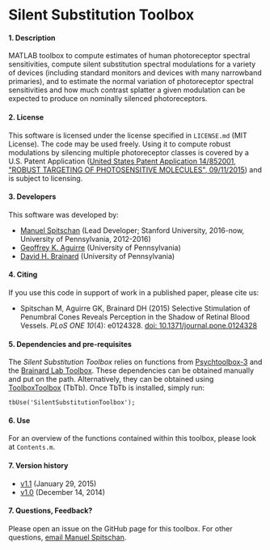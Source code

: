 # Silent Substitution Toolbox

#### 1. Description
MATLAB toolbox to compute estimates of human photoreceptor spectral sensitivities, compute silent substitution spectral modulations for a variety of devices (including standard monitors and devices with many narrowband primaries), and to estimate the normal variation of photoreceptor spectral sensitivities and how much contrast splatter a given modulation can be expected to produce on nominally silenced photoreceptors.

#### 2. License
This software is licensed under the license specified in `LICENSE.md` (MIT License). The code may be used freely. Using it to compute robust modulations by silencing multiple photoreceptor classes is covered by a U.S. Patent Application ([United States Patent Application 14/852001, "ROBUST TARGETING OF PHOTOSENSITIVE MOLECULES", 09/11/2015](http://www.freepatentsonline.com/y2016/0073922.html)) and is subject to licensing.

#### 3. Developers
This software was developed by: 
* [Manuel Spitschan](https://github.com/spitschan) (Lead Developer; Stanford University, 2016-now, University of Pennsylvania, 2012-2016)
* [Geoffrey K. Aguirre](https://github.com/gkaguirre) (University of Pennsylvania)
* [David H. Brainard](https://github.com/DavidBrainard) (University of Pennsylvania)

#### 4. Citing
If you use this code in support of work in a published paper, please cite us:

* Spitschan M, Aguirre GK, Brainard DH (2015) Selective Stimulation of Penumbral Cones Reveals Perception in the Shadow of Retinal Blood Vessels. _PLoS ONE 10_(4): e0124328. [doi: 10.1371/journal.pone.0124328](http://journals.plos.org/plosone/article?id=10.1371/journal.pone.0124328)

#### 5. Dependencies and pre-requisites
The *Silent Substitution Toolbox* relies on functions from [Psychtoolbox-3](https://github.com/Psychtoolbox-3/Psychtoolbox-3) and the [Brainard Lab Toolbox](https://github.com/BrainardLab/BrainardLabToolbox). These dependencies can be obtained manually and put on the path. Alternatively, they can be obtained using [ToolboxToolbox](https://github.com/ToolboxHub/ToolboxToolbox) (TbTb). Once TbTb is installed, simply run:

```
tbUse('SilentSubstitutionToolbox');
```

#### 6. Use
For an overview of the functions contained within this toolbox, please look at `Contents.m`.

#### 7. Version history

* [v1.1](https://github.com/spitschan/SilentSubstitutionToolbox/releases/tag/v1.1) (January 29, 2015)
* [v1.0](https://github.com/spitschan/SilentSubstitutionToolbox/releases/tag/v1.0) (December 14, 2014)

#### 7. Questions, Feedback?
Please open an issue on the GitHub page for this toolbox. For other questions, [email Manuel Spitschan](spitschan@stanford.edu).
